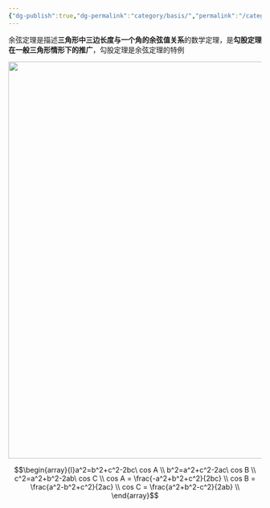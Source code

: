 ```yaml
---
{"dg-publish":true,"dg-permalink":"category/basis/","permalink":"/category/basis/","title":"Cosine law","tags":["basis"],"noteIcon":"","created":"","updated":""}
---
```



余弦定理是描述**三角形中三边长度与一个角的余弦值关系**的数学定理，是**勾股定理在一般三角形情形下的推广**，勾股定理是余弦定理的特例<div align=center><img src="https://cdn.jsdelivr.net/gh/aaronmack/image-hosting@master/mathematics/Law-of-Cosines.46vagpeucam0.webp" width="790"></div>

$$\begin{array}{l}a^2=b^2+c^2-2bc\ cos A \\ b^2=a^2+c^2-2ac\ cos B \\ c^2=a^2+b^2-2ab\ cos C \\ cos A = \frac{-a^2+b^2+c^2}{2bc} \\ cos B = \frac{a^2-b^2+c^2}{2ac} \\ cos C = \frac{a^2+b^2-c^2}{2ab} \\ \end{array}$$
